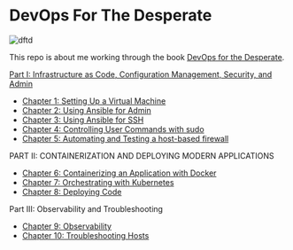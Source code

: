 # DevOps For The Desperate

![dftd](book-cover.png "Book front cover")

This repo is about me working through the book [DevOps for the Desperate](https://nostarch.com/devops-desperate).

[Part I: Infrastructure as Code, Configuration Management, Security, and Admin](https://github.com/jasencarroll/DevOps-Desperate/blob/main/notes/GettingStarted.md)

- [Chapter 1: Setting Up a Virtual Machine](https://github.com/jasencarroll/DevOps-Desperate/blob/main/notes/Chapter1.md)
- [Chapter 2: Using Ansible for Admin](https://github.com/jasencarroll/DevOps-Desperate/blob/main/notes/Chapter2.md)
- [Chapter 3: Using Ansible for SSH](https://github.com/jasencarroll/DevOps-Desperate/blob/main/notes/Chapter3.md)
- [Chapter 4: Controlling User Commands with sudo](https://github.com/jasencarroll/DevOps-Desperate/blob/main/notes/Chapter4.md)
- [Chapter 5: Automating and Testing a host-based firewall](https://github.com/jasencarroll/DevOps-Desperate/blob/main/notes/Chapter5.md)

PART II: CONTAINERIZATION AND DEPLOYING MODERN APPLICATIONS

- [Chapter 6: Containerizing an Application with Docker](https://github.com/jasencarroll/DevOps-Desperate/blob/main/notes/Chapter6.md)
- [Chapter 7: Orchestrating with Kubernetes](https://github.com/jasencarroll/DevOps-Desperate/blob/main/notes/Chapter7.md)
- [Chapter 8: Deploying Code](https://github.com/jasencarroll/DevOps-Desperate/blob/main/notes/Chapter8.md)

Part III: Observability and Troubleshooting

- [Chapter 9: Observability](https://github.com/jasencarroll/DevOps-Desperate/blob/main/notes/Chapter9.md)
- [Chapter 10: Troubleshooting Hosts](https://github.com/jasencarroll/DevOps-Desperate/blob/main/notes/Chapter10.md)